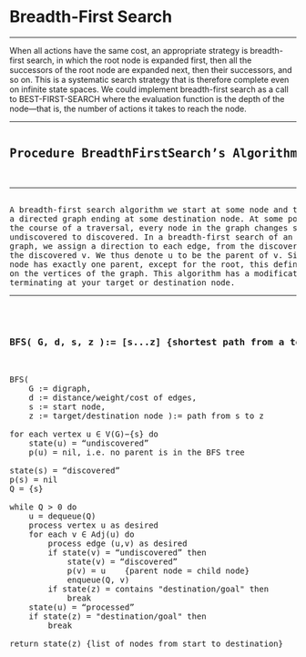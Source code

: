 # Breadth-First Search

<hr/>

When all actions have the same cost, an appropriate
strategy is breadth-first search, in which the root node is expanded
first, then all the successors of the root node are expanded next,
then their successors, and so on. This is a systematic search strategy
that is therefore complete even on infinite state spaces. We could
implement breadth-first search as a call to BEST-FIRST-SEARCH where
the evaluation function is the depth of the node—that is, the number
of actions it takes to reach the node.

<hr/>

<pre>
<h2>Procedure BreadthFirstSearch’s Algorithm</h2>
<hr/>
A breadth-first search algorithm we start at some node and traverse 
a directed graph ending at some destination node. At some point during 
the course of a traversal, every node in the graph changes state from 
undiscovered to discovered. In a breadth-first search of an undirected 
graph, we assign a direction to each edge, from the discoverer u to 
the discovered v. We thus denote u to be the parent of v. Since each 
node has exactly one parent, except for the root, this defines a tree 
on the vertices of the graph. This algorithm has a modification 
terminating at your target or destination node.
<hr/>
<h3>
<strong>BFS( G, d, s, z ):= [s...z]</strong> {shortest path from a to z}
</h3>

BFS(
    G := digraph,
    d := distance/weight/cost of edges,
    s := start node,
    z := target/destination node ):= path from s to z

for each vertex u ∈ V(G)−{s} do
    state(u) = “undiscovered”
    p(u) = nil, i.e. no parent is in the BFS tree

state(s) = “discovered”
p(s) = nil
Q = {s}

while Q > 0 do
    u = dequeue(Q)
    process vertex u as desired
    for each v ∈ Adj(u) do
        process edge (u,v) as desired
        if state(v) = “undiscovered” then
            state(v) = “discovered”
            p(v) = u    {parent node = child node}
            enqueue(Q, v)
        if state(z) = contains "destination/goal" then
            break
    state(u) = “processed”
    if state(z) = "destination/goal" then
        break

return state(z) {list of nodes from start to destination}
</pre>

